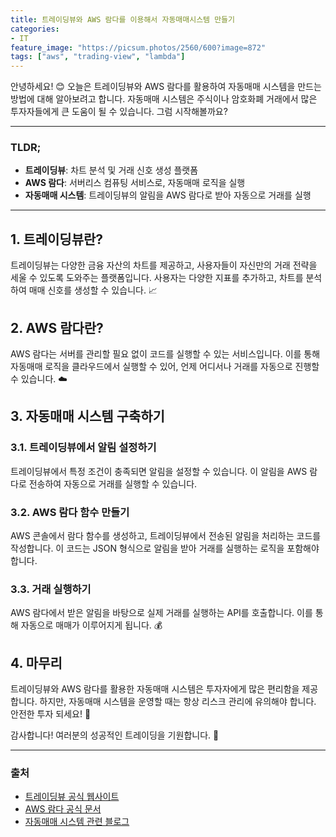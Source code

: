```yaml
---
title: 트레이딩뷰와 AWS 람다를 이용해서 자동매매시스템 만들기
categories: 
- IT
feature_image: "https://picsum.photos/2560/600?image=872"
tags: ["aws", "trading-view", "lambda"]
---
```


안녕하세요! 😊 오늘은 트레이딩뷰와 AWS 람다를 활용하여 자동매매 시스템을 만드는 방법에 대해 알아보려고 합니다. 자동매매 시스템은 주식이나 암호화폐 거래에서 많은 투자자들에게 큰 도움이 될 수 있습니다. 그럼 시작해볼까요?

---

### TLDR;
- **트레이딩뷰**: 차트 분석 및 거래 신호 생성 플랫폼
- **AWS 람다**: 서버리스 컴퓨팅 서비스로, 자동매매 로직을 실행
- **자동매매 시스템**: 트레이딩뷰의 알림을 AWS 람다로 받아 자동으로 거래를 실행

---

## 1. 트레이딩뷰란?
트레이딩뷰는 다양한 금융 자산의 차트를 제공하고, 사용자들이 자신만의 거래 전략을 세울 수 있도록 도와주는 플랫폼입니다. 사용자는 다양한 지표를 추가하고, 차트를 분석하여 매매 신호를 생성할 수 있습니다. 📈

## 2. AWS 람다란?
AWS 람다는 서버를 관리할 필요 없이 코드를 실행할 수 있는 서비스입니다. 이를 통해 자동매매 로직을 클라우드에서 실행할 수 있어, 언제 어디서나 거래를 자동으로 진행할 수 있습니다. ☁️

## 3. 자동매매 시스템 구축하기
### 3.1. 트레이딩뷰에서 알림 설정하기
트레이딩뷰에서 특정 조건이 충족되면 알림을 설정할 수 있습니다. 이 알림을 AWS 람다로 전송하여 자동으로 거래를 실행할 수 있습니다.

### 3.2. AWS 람다 함수 만들기
AWS 콘솔에서 람다 함수를 생성하고, 트레이딩뷰에서 전송된 알림을 처리하는 코드를 작성합니다. 이 코드는 JSON 형식으로 알림을 받아 거래를 실행하는 로직을 포함해야 합니다.

### 3.3. 거래 실행하기
AWS 람다에서 받은 알림을 바탕으로 실제 거래를 실행하는 API를 호출합니다. 이를 통해 자동으로 매매가 이루어지게 됩니다. 💰

## 4. 마무리
트레이딩뷰와 AWS 람다를 활용한 자동매매 시스템은 투자자에게 많은 편리함을 제공합니다. 하지만, 자동매매 시스템을 운영할 때는 항상 리스크 관리에 유의해야 합니다. 안전한 투자 되세요! 🙌

감사합니다! 여러분의 성공적인 트레이딩을 기원합니다. 🌟

---

### 출처
- [트레이딩뷰 공식 웹사이트](https://www.tradingview.com)
- [AWS 람다 공식 문서](https://aws.amazon.com/lambda/)
- [자동매매 시스템 관련 블로그](https://example.com/auto-trading-system)
